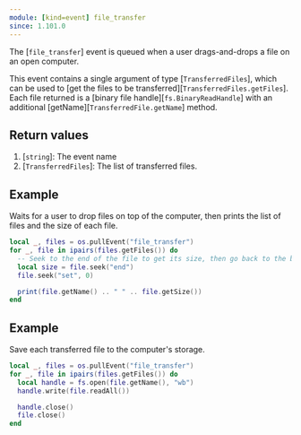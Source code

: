 ```yaml
---
module: [kind=event] file_transfer
since: 1.101.0
---
```


<!--
SPDX-FileCopyrightText: 2022 The CC: Tweaked Developers

SPDX-License-Identifier: MPL-2.0
-->

The [`file_transfer`] event is queued when a user drags-and-drops a file on an open computer.

This event contains a single argument of type [`TransferredFiles`], which can be used to [get the files to be
transferred][`TransferredFiles.getFiles`]. Each file returned is a [binary file handle][`fs.BinaryReadHandle`] with an
additional [getName][`TransferredFile.getName`] method.

## Return values
1. [`string`]: The event name
2. [`TransferredFiles`]: The list of transferred files.

## Example
Waits for a user to drop files on top of the computer, then prints the list of files and the size of each file.

```lua
local _, files = os.pullEvent("file_transfer")
for _, file in ipairs(files.getFiles()) do
  -- Seek to the end of the file to get its size, then go back to the beginning.
  local size = file.seek("end")
  file.seek("set", 0)

  print(file.getName() .. " " .. file.getSize())
end
```

## Example
Save each transferred file to the computer's storage.

```lua
local _, files = os.pullEvent("file_transfer")
for _, file in ipairs(files.getFiles()) do
  local handle = fs.open(file.getName(), "wb")
  handle.write(file.readAll())

  handle.close()
  file.close()
end
```
